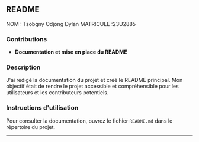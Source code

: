 ## README 

NOM :  Tsobgny Odjong Dylan 
MATRICULE :23U2885

### Contributions

- **Documentation et mise en place du README**

### Description

J'ai rédigé la documentation du projet et créé le README principal. Mon objectif était de rendre le projet accessible et compréhensible pour les utilisateurs et les contributeurs potentiels.

### Instructions d'utilisation

Pour consulter la documentation, ouvrez le fichier `README.md` dans le répertoire du projet.

---
